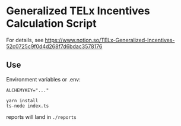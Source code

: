 # Generalized TELx Incentives Calculation Script
For details, see https://www.notion.so/TELx-Generalized-Incentives-52c0725c9f0d4d268f7d6bdac3578176

## Use
Environment variables or .env:
```
ALCHEMYKEY="..."
```

```
yarn install
ts-node index.ts
```

reports will land in `./reports`